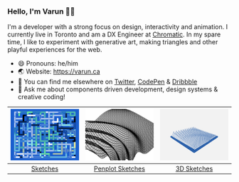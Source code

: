 ### Hello, I'm Varun 👋🏽

I'm a developer with a strong focus on design, interactivity and animation. I currently live in Toronto and am a DX Engineer at [Chromatic](https://www.chromatic.com). In my spare time, I like to experiment with generative art, making triangles and other playful experiences for the web.

- 😄 Pronouns: he/him
- 🌏 Website: https://varun.ca
- 🔗 You can find me elsewhere on [Twitter](https://twitter.com/winkerVSbecks), [CodePen](https://codepen.io/winkerVSbecks) & [Dribbble](https://dribbble.com/winkerVSbecks)
- 💬 Ask me about components driven development, design systems & creative coding!

<table> 
<thead> 
  <tr> 
    <th style="width: 33.33%" align="center"><img src="https://github.com/winkerVSbecks/winkerVSbecks/raw/master/sketchbook.gif" style="max-width:100%;"></th> 
    <th style="width: 33.33%" align="center"><img src="https://github.com/winkerVSbecks/winkerVSbecks/blob/master/penplot-sketchbook-1.png" style="max-width:100%;"></th> 
    <th style="width: 33.33%" align="center"><img src="https://github.com/winkerVSbecks/winkerVSbecks/blob/master/3d-sketchbook-1.gif" style="max-width:100%;"></th> 
    </tr> 
    </thead> 
  <tbody> 
    <tr> 
      <td style="width: 33.33%" align="center"><a href="https://github.com/winkerVSbecks/sketchbook">Sketches</a></td> 
      <td style="width: 33.33%" align="center"><a href="https://github.com/winkerVSbecks/penplot-sketches">Penplot Sketches</a></td> 
      <td style="width: 33.33%" align="center"><a href="https://github.com/winkerVSbecks/3d-sketches">3D Sketches</a></td> 
    </tr> 
  </tbody> 
</table>
